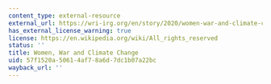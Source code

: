 ```yaml
---
content_type: external-resource
external_url: https://wri-irg.org/en/story/2020/women-war-and-climate-change
has_external_license_warning: true
license: https://en.wikipedia.org/wiki/All_rights_reserved
status: ''
title: Women, War and Climate Change
uid: 57f1520a-5061-4af7-8a6d-7dc1b07a22bc
wayback_url: ''
---
```

